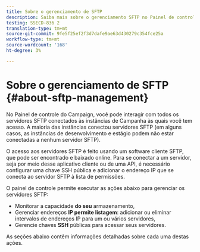 ```yaml
---
title: Sobre o gerenciamento de SFTP
description: Saiba mais sobre o gerenciamento SFTP no Painel de controle do Campaign
testing: SSECD-836 2
translation-type: tm+mt
source-git-commit: 9fe5f25ef2f3d7dafe9ae63d430279c354fce25a
workflow-type: tm+mt
source-wordcount: '168'
ht-degree: 3%

---
```



# Sobre o gerenciamento de SFTP {#about-sftp-management}

No Painel de controle do Campaign, você pode interagir com todos os servidores SFTP conectados às instâncias de Campanha às quais você tem acesso. A maioria das instâncias conectou servidores SFTP (em alguns casos, as instâncias de desenvolvimento e estágio podem não estar conectadas a nenhum servidor SFTP).

O acesso aos servidores SFTP é feito usando um software cliente SFTP, que pode ser encontrado e baixado online. Para se conectar a um servidor, seja por meio desse aplicativo cliente ou de uma API, é necessário configurar uma chave SSH pública e adicionar o endereço IP que se conecta ao servidor SFTP à lista de permissões.

O painel de controle permite executar as ações abaixo para gerenciar os servidores SFTP:

* Monitorar a capacidade **do seu** armazenamento,
* Gerenciar endereços **IP permite listagem**: adicionar ou eliminar intervalos de endereços IP para um ou vários servidores,
* Gerencie chaves **SSH** públicas para acessar seus servidores.

As seções abaixo contêm informações detalhadas sobre cada uma destas ações.
